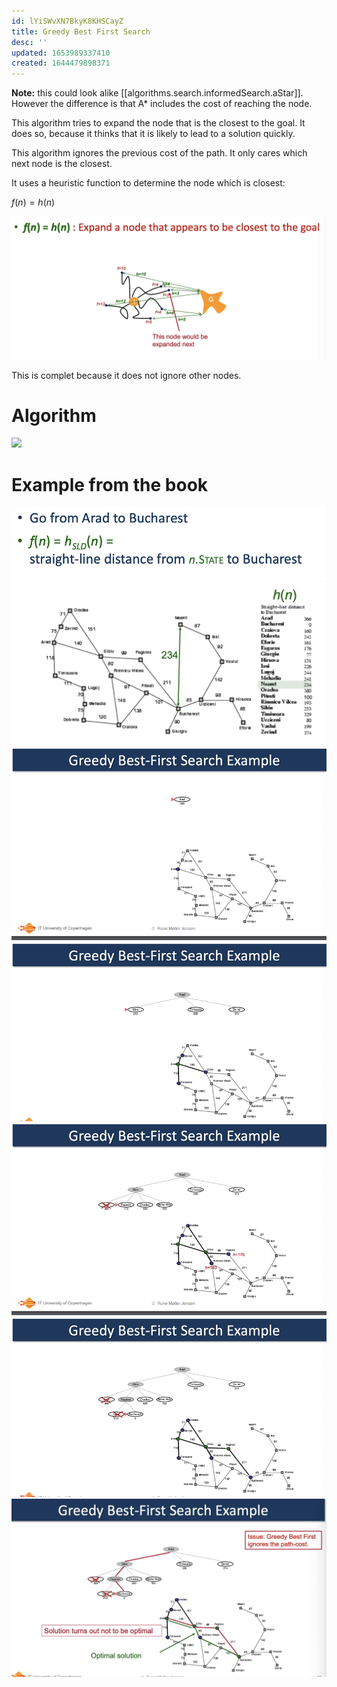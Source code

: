 ```yaml
---
id: lYiSWvXN7BkyK8KHSCayZ
title: Greedy Best First Search
desc: ''
updated: 1653989337410
created: 1644479898371
---
```

**Note:** this could look alike [[algorithms.search.informedSearch.aStar]]. However the difference is that A* includes the cost of reaching the node.

This algorithm tries to expand the node that is the closest to the goal. It does so, because it thinks that it is likely to lead to a solution quickly. 

This algorithm ignores the previous cost of the path. It only cares which next node is the closest.

It uses a heuristic function to determine the node which is closest:

$f(n)=h(n)$

![](./assets/images/2022-02-10-11-30-42.png)

This is complet because it does not ignore other nodes.

# Algorithm
![](/Users/andreastietgen/Documents/Programmering/UNI/ArtificialIntelligence/AI-Notes/notes/vault/assets/images/2022-05-31-11-28-55.png)
# Example from the book
![](./assets/images/2022-02-10-11-31-08.png)
![](./assets/images/2022-02-10-11-31-17.png)
![](./assets/images/2022-02-10-11-31-32.png)
![](./assets/images/2022-02-10-11-31-48.png)
![](./assets/images/2022-02-10-11-32-03.png)